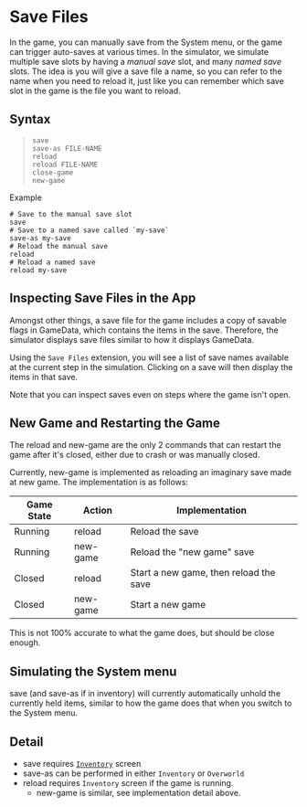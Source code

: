 # Save Files

In the game, you can manually save from the System menu, or the game can trigger
auto-saves at various times. In the simulator, we simulate multiple save slots
by having a *manual save* slot, and many *named save* slots. The idea
is you will give a save file a name, so you can refer to the name when you need
to reload it, just like you can remember which save slot in the game is the file you want to reload.

## Syntax

> `save` <br>
> `save-as FILE-NAME` <br>
> `reload` <br>
> `reload FILE-NAME` <br>
> `close-game` <br>
> `new-game` <br>

Example
```skybook
# Save to the manual save slot
save
# Save to a named save called `my-save`
save-as my-save
# Reload the manual save
reload
# Reload a named save
reload my-save
```

## Inspecting Save Files in the App
Amongst other things, a save file for the game includes a copy of savable flags in GameData,
which contains the items in the save. Therefore, the simulator displays save files
similar to how it displays GameData.

Using the `Save Files` extension, you will see a list of save names available at the
current step in the simulation. Clicking on a save will then display the items in that save.

Note that you can inspect saves even on steps where the game isn't open.

## New Game and Restarting the Game
The <skyb>reload</skyb> and <skyb>new-game</skyb> are the only 2 commands that can
restart the game after it's closed, either due to crash or was manually closed.

Currently, <skyb>new-game</skyb> is implemented as reloading an imaginary save
made at new game. The implementation is as follows:

| Game State | Action | Implementation |
|-|-|-|
| Running | <skyb>reload</skyb> | Reload the save |
| Running | <skyb>new-game</skyb> | Reload the "new game" save |
| Closed | <skyb>reload</skyb> | Start a new game, then reload the save |
| Closed | <skyb>new-game</skyb> | Start a new game |

This is not 100% accurate to what the game does, but should be close enough.

## Simulating the System menu
<skyb>save</skyb> (and <skyb>save-as</skyb> if in inventory) will currently automatically <skyb>unhold</skyb>
the currently held items, similar to how the game does that when you switch to the System menu.

## Detail

- <skyb>save</skyb> requires [`Inventory`](../user/screen_system.md) screen
- <skyb>save-as</skyb> can be performed in either `Inventory` or `Overworld`
- <skyb>reload</skyb> requires `Inventory` screen if the game is running.
  - <skyb>new-game</skyb> is similar, see implementation detail above.
